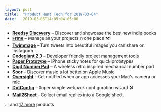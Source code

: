 ```yaml
---
layout: post
title:  "Product Hunt Tech for 2019-03-04"
date:   2019-03-05T14:05:04-05:00
---
```


* **[Reedsy Discovery](https://www.producthunt.com/posts/reedsy-discovery?utm_campaign=producthunt-api&utm_medium=api&utm_source=Application%3A+Daily+Digest+RSS+%28ID%3A+3202%29)** – Discover and showcase the best new indie books
* **[Frme](https://www.producthunt.com/posts/frme?utm_campaign=producthunt-api&utm_medium=api&utm_source=Application%3A+Daily+Digest+RSS+%28ID%3A+3202%29)** – Manage all your projects in one place 🛠️
* **[Twimmage](https://www.producthunt.com/posts/twimmage?utm_campaign=producthunt-api&utm_medium=api&utm_source=Application%3A+Daily+Digest+RSS+%28ID%3A+3202%29)** – Turn tweets into beautiful images you can share on Instagram
* **[Codegiant 2.0](https://www.producthunt.com/posts/codegiant-2-0?utm_campaign=producthunt-api&utm_medium=api&utm_source=Application%3A+Daily+Digest+RSS+%28ID%3A+3202%29)** – Developer friendly project management tools
* **[Paper Prototype](https://www.producthunt.com/posts/paper-prototype?utm_campaign=producthunt-api&utm_medium=api&utm_source=Application%3A+Daily+Digest+RSS+%28ID%3A+3202%29)** – iPhone sticky notes for quick prototypes
* **[Digit Number Pad](https://www.producthunt.com/posts/digit-number-pad?utm_campaign=producthunt-api&utm_medium=api&utm_source=Application%3A+Daily+Digest+RSS+%28ID%3A+3202%29)** – A wireless retro inspired mechanical number pad
* **[Soor](https://www.producthunt.com/posts/soor?utm_campaign=producthunt-api&utm_medium=api&utm_source=Application%3A+Daily+Digest+RSS+%28ID%3A+3202%29)** – Discover music a lot better on Apple Music
* **[Oversight](https://www.producthunt.com/posts/oversight-2?utm_campaign=producthunt-api&utm_medium=api&utm_source=Application%3A+Daily+Digest+RSS+%28ID%3A+3202%29)** – Get notified when an app accesses your Mac's camera or mic
* **[DotConfig](https://www.producthunt.com/posts/dotconfig?utm_campaign=producthunt-api&utm_medium=api&utm_source=Application%3A+Daily+Digest+RSS+%28ID%3A+3202%29)** – Super simple webpack configuration wizard  🛠️
* **[Mail2Sheet](https://www.producthunt.com/posts/mail2sheet?utm_campaign=producthunt-api&utm_medium=api&utm_source=Application%3A+Daily+Digest+RSS+%28ID%3A+3202%29)** – Collect email replies into a Google sheet.

… and [17 more](https://www.producthunt.com/tech) products